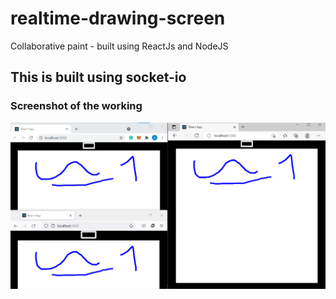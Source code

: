 # realtime-drawing-screen
Collaborative paint - built using ReactJs and NodeJS

## This is built using socket-io

### Screenshot of the working
![](result.png)

